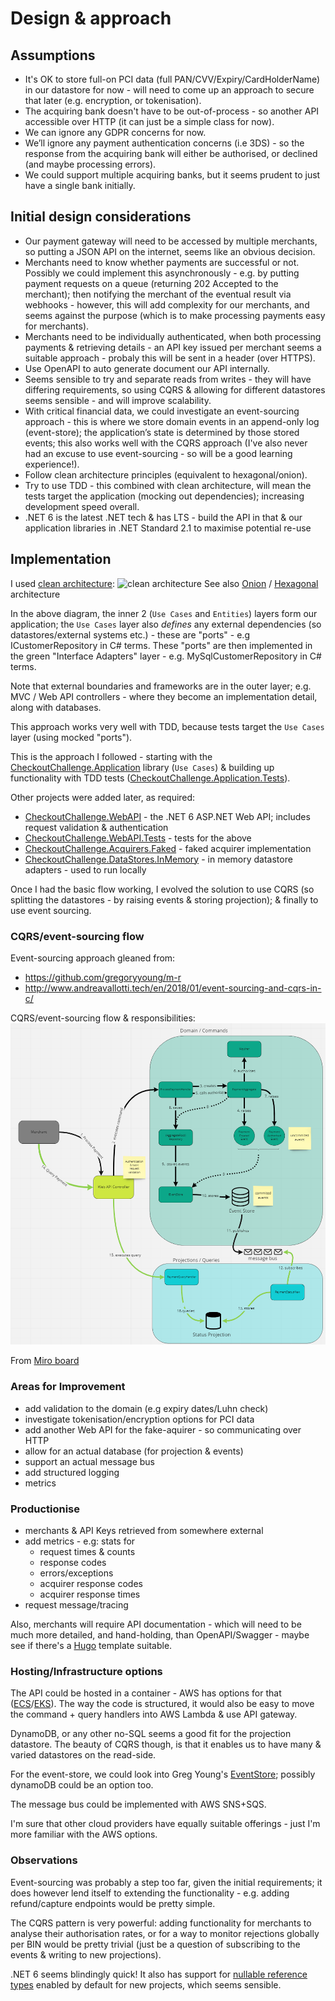 # Design & approach

## Assumptions

* It's OK to store full-on PCI data (full PAN/CVV/Expiry/CardHolderName) in our datastore for now - will need to come up an approach to secure that later (e.g. encryption, or tokenisation).
* The acquiring bank doesn't have to be out-of-process - so another API accessible over HTTP (it can just be a simple class for now).
* We can ignore any GDPR concerns for now.
* We’ll ignore any payment authentication concerns (i.e 3DS) - so the response from the acquiring bank will either be authorised, or declined (and maybe processing errors).
* We could support multiple acquiring banks, but it seems prudent to just have a single bank initially.
  

## Initial design considerations

* Our payment gateway will need to be accessed by multiple merchants, so putting a JSON API on the internet, seems like an obvious decision.
* Merchants need to know whether payments are successful or not. Possibly we could implement this asynchronously - e.g. by putting payment requests on a queue (returning 202 Accepted to the merchant); then notifying the merchant of the eventual result via webhooks - however, this will add complexity for our merchants, and seems against the purpose (which is to make processing payments easy for merchants).
* Merchants need to be individually authenticated, when both processing payments & retrieving details - an API key issued per merchant seems a suitable approach - probaly this will be sent in a header (over HTTPS).
* Use OpenAPI to auto generate document our API internally.
* Seems sensible to try and separate reads from writes - they will have differing requirements, so using CQRS & allowing for different datastores seems sensible - and will improve scalability.
* With critical financial data, we could investigate an event-sourcing approach - this is where we store domain events in an append-only log (event-store); the application’s state is determined by those stored events;  this also works well with the CQRS approach (I've also never had an excuse to use event-sourcing - so will be a good learning experience!).
* Follow clean architecture principles (equivalent to hexagonal/onion).
* Try to use TDD - this combined with clean architecture, will mean the tests target the application (mocking out dependencies); increasing development speed overall.
* .NET 6 is the latest .NET tech & has LTS - build the API in that & our application libraries in .NET Standard 2.1 to maximise potential re-use


## Implementation

I used [clean architecture](https://blog.cleancoder.com/uncle-bob/2012/08/13/the-clean-architecture.html):
![clean architecture](https://blog.cleancoder.com/uncle-bob/images/2012-08-13-the-clean-architecture/CleanArchitecture.jpg)
See also [Onion](https://jeffreypalermo.com/2008/07/the-onion-architecture-part-1/) / [Hexagonal](https://alistair.cockburn.us/hexagonal-architecture/) architecture

In the above diagram, the inner 2 (`Use Cases` and `Entities`) layers form our application; the `Use Cases` layer also _defines_ any external dependencies (so datastores/external systems etc.) - these are "ports" - e.g ICustomerRepository in C# terms. These "ports" are then implemented in the green "Interface Adapters" layer - e.g. MySqlCustomerRepository in C# terms.

Note that external boundaries and frameworks are in the outer layer; e.g. MVC / Web API controllers - where they become an implementation detail, along with databases.

This approach works very well with TDD, because tests target the `Use Cases` layer (using mocked "ports"). 

This is the approach I followed - starting with the [CheckoutChallenge.Application](https://github.com/roblascelles/CKOChallenge/tree/master/src/CheckoutChallenge.Application) library (`Use Cases`) & building up functionality with TDD tests ([CheckoutChallenge.Application.Tests](https://github.com/roblascelles/CKOChallenge/tree/master/test/CheckoutChallenge.Application.Tests)).

Other projects were added later, as required:

* [CheckoutChallenge.WebAPI](https://github.com/roblascelles/CKOChallenge/tree/master/src/CheckoutChallenge.WebAPI) - the .NET 6 ASP.NET Web API; includes request validation & authentication
* [CheckoutChallenge.WebAPI.Tests](https://github.com/roblascelles/CKOChallenge/tree/master/test/CheckoutChallenge.WebAPI.Tests) - tests for the above
* [CheckoutChallenge.Acquirers.Faked](https://github.com/roblascelles/CKOChallenge/tree/master/src/CheckoutChallenge.Acquirers.Faked) - faked acquirer implementation
* [CheckoutChallenge.DataStores.InMemory](https://github.com/roblascelles/CKOChallenge/tree/master/src/CheckoutChallenge.DataStores.InMemory) - in memory datastore adapters - used to run locally

Once I had the basic flow working, I evolved the solution to use CQRS (so splitting the datastores - by raising events & storing projection); & finally to use event sourcing.

### CQRS/event-sourcing flow 

Event-sourcing approach gleaned from:
* https://github.com/gregoryyoung/m-r  
* http://www.andreavallotti.tech/en/2018/01/event-sourcing-and-cqrs-in-c/ 


CQRS/event-sourcing flow & responsibilities:
![flow](cqrs-es-flow.png)

From [Miro board](https://miro.com/app/board/uXjVOP8QxT8=/?invite_link_id=60414425877)



### Areas for Improvement
* add validation to the domain (e.g expiry dates/Luhn check)
* investigate tokenisation/encryption options for PCI data
* add another Web API for the fake-aquirer - so communicating over HTTP
* allow for an actual database (for projection & events)
* support an actual message bus
* add structured logging
* metrics

### Productionise
* merchants & API Keys retrieved from somewhere external
* add metrics - e.g: stats for
  * request times & counts
  * response codes
  * errors/exceptions
  * acquirer response codes
  * acquirer response times
* request message/tracing 

Also, merchants will require API documentation - which will need to be much more detailed, and hand-holding, than OpenAPI/Swagger - maybe see if there's a [Hugo](https://gohugo.io/) template suitable.

### Hosting/Infrastructure options

The API could be hosted in a container - AWS has options for that ([ECS](https://aws.amazon.com/ecs/)/[EKS](https://aws.amazon.com/eks/)). The way the code is structured, it would also be easy to move the command + query handlers into AWS Lambda & use API gateway.

DynamoDB, or any other no-SQL seems a good fit for the projection datastore. The beauty of CQRS though, is that it enables us to have many & varied datastores on the read-side.

For the event-store, we could look into Greg Young's [EventStore](https://www.eventstore.com/eventstoredb); possibly dynamoDB could be an option too.

The message bus could be implemented with AWS SNS+SQS.

I'm sure that other cloud providers have equally suitable offerings - just I'm more familiar with the AWS options.


### Observations

Event-sourcing was probably a step too far, given the initial requirements;  it does however lend itself to extending the functionality - e.g. adding refund/capture endpoints would be pretty simple.

The CQRS pattern is very powerful: adding functionality for merchants to analyse their authorisation rates, or for a way to monitor rejections globally per BIN would be pretty trivial (just be a question of subscribing to the events & writing to new projections).

.NET 6 seems blindingly quick! It also has support for [nullable reference types](https://docs.microsoft.com/en-us/dotnet/csharp/nullable-references) enabled by default for new projects, which seems sensible. 
